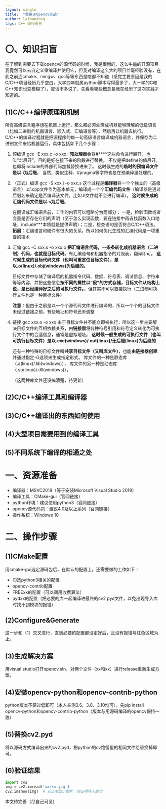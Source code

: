 ```yaml
---
layout: single
title:  "重编译Opencv实战"
author: laihandong
tags: C++ 编程语言
---
```




# 〇、知识扫盲

在了解到需要去下载opencv的源代码的时候，我是很懵的，这么牛逼的开源项目我竟然可以去自定义重编译并使用它，但我对编译这么大的项目丝毫经验没有，在此之前连cmake、mingw、gcc等等东西是啥都不知道（感觉主要原因是我的C/C++项目经历几乎空白，大学四年就属python脚本写得最多了，大一学的C和C++知识也变模糊了），废话不多说了，先看看哪些概念是我在经历了这次实践才知道的。

## (1)C/C++编译原理和机制
所有高级语言程序想在机器上运行，那么都必须处理成机器能够理解的低级语言（比如二进制的机器语言、嵌入式、汇编语言等），然后再让机器去执行。
C/C++的编译过程就是把源程序的每一句高级语言编译成机器语言，并保存为二进制文件来给机器运行，具体包括如下几个步骤：
1. 预编译 gcc -E xxx.c -o xxx.i
**预处理器**会将#****这些命令进行展开，也叫“宏展开”，目的是好在接下来的阶段进行替换。
不仅是把define的值展开，也即将include的外部代码加载替换进来了。
这时候生成的**临时的预编译文件是以.i为后缀**。
当然，类似注释、#pragma等字符也是在预编译里处理的。
2. （正式）编译 gcc -S xxx.i -o xxx.s
	这个过程是**编译器**将一个个独立的（高级语言）.c/.cpp文件作为基本单元，编译成一个个**汇编代码文件**（编译器是通过后缀名来确定是否编译该文件，比如.h文件就不会进行编译）。
	**这时候生成的汇编代码文件是以.s为后缀**。

	在翻译成汇编语言前，工作的内容可以粗略分为两部分：
	一是，检验函数或者变量是否存在它们的声明（至于怎么实现函数，要在链接中再去找函数入口地址，include***本质就是提供声明）；二是，检查语句是否符合C/C++语法。
	**拓展**：汇编语言和硬件有很大的关系，所以如何优化生成的汇编代码是一项重要的技术
	
3. 汇编 gcc -C xxx.s -o xxx.o
	**把汇编语言代码，一条条转化成机器语言（二进制）代码，也就是目标代码**。有汇编语句和机器指令的对照表，翻译即可。
	**这时候生成的目标代码文件（也叫可重定位目标文件），是以.o(linux)/.obj(windows)为后缀的。**

	目标文件中存储了编译后的机器指令代码、数据、符号表、调试信息、字符串等等内容，并把这些信息**按不同的属性以“段”的方式存储，目标文件从结构上说，是已经编译好之后的可执行文件。**，但其实不可以直接执行（二进制可执行文件也是一种目标文件）

	**注意**：但由于之前是以一个个源代码文件进行编译的，所以一个个的目标文件未经过链接之前，有些地址和符号还未调整
	
4. 链接 gcc xxx.o -o xxx
	由于目标文件并不能立即被执行，所以这一步主要解决目标文件的互相依赖关系，由**链接器**将各种符号引用和符号定义转化为可执行文件中的合适信息，通常是虚拟地址。
	**这时候一般生成的可执行文件（也叫可执行目标文件）是以.exe(windows)/.out(linux)/无后缀(linux)为后缀的**

	还有一种特殊的目标文件叫**共享目标文件（又叫库文件）**，也能**由链接器创建**并通过指定-G选项来生成指定形式。
	库文件的一种是静态库（.a(linux)/.lib(windows)），
	库文件的另一种是动态库（.so(linux)/.dll(windows)），

	（这两种库文件还没搞清楚，待更新）
## (2)C/C++编译工具和编译器
## (3)C/C++编译出的东西如何使用
## (4)大型项目需要用到的编译工具
## (5)不同系统下编译的相通之处

# 一、资源准备
- 编译器：MSVC2019（等于安装Microsoft Visual Studio 2019）
- 编译工具：CMake-gui（官网链接）
- python环境：建议使用python3（官网链接）
- opencv源代码包：建议4.0及以上系列（官网链接）
- 操作系统：Windows 10
# 二、操作步骤
## (1)CMake配置
用cmake-gui选定源码包后，在默认的配置上，还需要做的工作如下：
+ 勾选python3相关的配置
+ opencv-contrib配置
+ FREExx的配置（可以调用收费算法）
+ pydxx的配置（把必要的库一起编译进最终的cv2 pyd文件，以免出现导入库时找不到模块的报错）

## (2)Configure&Generate
这一步和（1）交叉进行，直到必要的配置都设定好后，且没有报错与红色区域为止。
## (3)生成解决方案
用visual studio打开opencv.sln，对两个文件（xx和xx）进行release重新生成方案。
## (4)安装opencv-python和opencv-contrib-python
python版本不要过低即可（本人亲测3.6、3.8、3.10均可），先pip install opencv-python和opencv-contrib-python（版本与用源码编译的opencv保持一致）

## (5)替换cv2.pyd
将以源码方式编译出来的cv2.pyd，把python的cv路径里的相同文件给替换掉即可。
## (6)验证结果

```python
import cv2
img = cv2.imread('xx/xx.jpg')
cv2.imshow(img)  # 若正常显示图片，则证明导入成功
```

本文待完善（尽自己可见）
